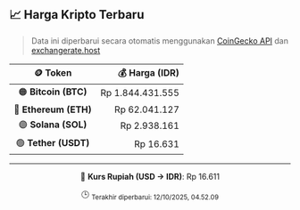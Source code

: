 

<!-- HARGA_KRIPTO -->
## 📈 Harga Kripto Terbaru

> Data ini diperbarui secara otomatis menggunakan [CoinGecko API](https://www.coingecko.com/) dan [exchangerate.host](https://exchangerate.host/)

<div align="center">

| 🪙 Token | 💰 Harga (IDR) |
|:------:|---------------:|
| 🟠 **Bitcoin (BTC)**   | Rp 1.844.431.555 |
| 🔵 **Ethereum (ETH)**  | Rp 62.041.127 |
| 🟣 **Solana (SOL)**    | Rp 2.938.161 |
| 🟢 **Tether (USDT)**   | Rp 16.631 |

---

💱 **Kurs Rupiah (USD → IDR)**: Rp 16.611

🕒 <sub>Terakhir diperbarui: 12/10/2025, 04.52.09</sub>

</div>
<!-- /HARGA_KRIPTO -->